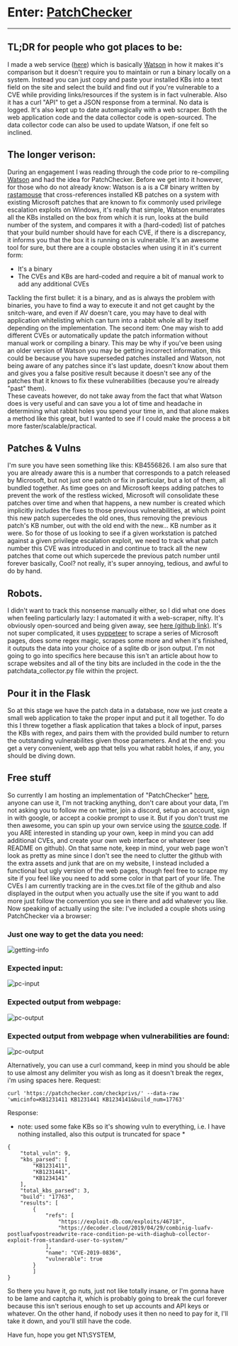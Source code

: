 # Enter: [PatchChecker](https://patchchecker.com)
---

## TL;DR for people who got places to be:
I made a web service ([here](https://patchchecker.com/)) which is basically [Watson](https://github.com/rasta-mouse/Watson/) in how it makes it's comparison but it doesn't require you to maintain or run a binary locally on a system.
Instead you can just copy and paste your installed KBs into a text field on the site and select the build and find out if you're vulnerable to a CVE while providing links/resources if the system is in fact vulnerable. 
Also it has a curl "API" to get a JSON response from a terminal. No data is logged. It's also kept up to date automagically with a web scraper. Both the web application code and the data collector code is open-sourced. The data collector code can also be used to update Watson, if one felt so inclined. 


## The longer verison:  
During an engagement I was reading through the code prior to re-compiling [Watson](https://github.com/rasta-mouse/Watson/) and had the idea for PatchChecker. Before we get into it however, for those who do not already know: Watson is a is a C# binary written by [rastamouse](https://twitter.com/_rastamouse) that cross-references installed KB patches on a system with existing Microsoft patches that are known to fix commonly used privilege escalation exploits on Windows, it's really that simple, Watson enumerates all the KBs installed on the box from which it is run, looks at the build number of the system, and compares it with a (hard-coded) list of patches that your build number should have for each CVE, if there is a discrepancy, it informs you that the box it is running on is vulnerable. It's an awesome tool for sure, but there are a couple obstacles when using it in it's current form:  

- It's a binary   
- The CVEs and KBs are hard-coded and require a bit of manual work to add any additional CVEs  

Tackling the first bullet: it is a binary, and as is always the problem with binaries, you have to find a way to execute it and not get caught by the snitch-ware, and even if AV doesn't care, you may have to deal with application whitelisting which can turn into a rabbit whole all by itself depending on the implementation.
The second item: One may wish to add different CVEs or automatically update the patch information without manual work or compiling a binary. This may be why if you've been using an older version of Watson you may be getting incorrect information, this could be because you have superseded patches installed and Watson, not being aware of any patches since it's last update, doesn't know about them and gives you a false positive result because it doesn't see any of the patches that it knows to fix these vulnerabilities (because you're already "past" them).   
These caveats however, do not take away from the fact that what Watson does is very useful and can save you a lot of time and headache in determining what rabbit holes you spend your time in, and that alone makes a method like this great, but I wanted to see if I could make the process a bit more faster/scalable/practical.

## Patches & Vulns
I'm sure you have seen something like this: KB4556826.
I am also sure that you are already aware this is a number that corresponds to a patch released by Microsoft, but not just one patch or fix in particular, but a lot of them, all bundled together.
As time goes on and Microsoft keeps adding patches to prevent the work of the restless wicked, Microsoft will consolidate these patches over time and when that happens, a new number is created which implicitly includes the fixes to those previous vulnerabilities, at which point this new patch supercedes the old ones, thus removing the previous patch's KB number, out with the old end with the new... KB number as it were.
So for those of us looking to see if a given workstation is patched against a given privilege escalation exploit, we need to track what patch number this CVE was introduced in and continue to track all the new patches that come out which supercede the previous patch number until forever basically, Cool? not really, it's super annoying, tedious, and awful to do by hand. 

## Robots.
I didn't want to track this nonsense manually either, so I did what one does when feeling particularly lazy: I automated it with a web-scraper, nifty.
It's obviously open-sourced and being given away, see [here (github link)](https://github.com/deadjakk/patch-checker).
It's not super complicated, it uses [pyppeteer](https://github.com/pyppeteer/pyppeteer) to scrape a series of Microsoft pages, does some regex magic, scrapes some more and when it's finished, it outputs the data into your choice of a sqlite db or json output.
I'm not going to go into specifics here because this isn't an article about how to scrape websites and all of the tiny bits are included in the code in the the patchdata_collector.py file within the project.

## Pour it in the Flask
So at this stage we have the patch data in a database, now we just create a small web application to take the proper input and put it all together. 
To do this I threw together a flask application that takes a block of input, parses the KBs with regex, and pairs them with the provided build number to return the outstanding vulnerabilites given those parameters.
And at the end: you get a very convenient, web app that tells you what rabbit holes, if any, you should be diving down.

## Free stuff
So currently I am hosting an implementation of "PatchChecker" [here](https://patchchecker.com), anyone can use it, I'm not tracking anything, don't care about your data, I'm not asking you to follow me on twitter, join a discord, setup an account, sign in with google, or accept a cookie prompt to use it. But if you don't trust me then awesome, you can spin up your own service using the [source code](https://github.com/deadjakk/patch-checker). 
If you ARE interested in standing up your own, keep in mind you can add additional CVEs, and create your own web interface or whatever (see README on github). 
On that same note, keep in mind, your web page won't look as pretty as mine since I don't see the need to clutter the github with the extra assets and junk that are on my website,
I instead included a functional but ugly version of the web pages, though feel free to scrape my site if you feel like you need to add some color in that part of your life.
The CVEs I am currently tracking are in the cves.txt file of the github and also displayed in the output when you actually use the site if you want to add more just follow the convention you see in there and add whatever you like.  
Now speaking of actually using the site: I've included a couple shots using PatchChecker via a browser:

### Just one way to get the data you need:
![getting-info](images/getting_info.png)

### Expected input:
![pc-input](images/expected_input.png)

### Expected output from webpage:
![pc-output](images/expected_output.png)

### Expected output from webpage when vulnerabilities are found:
![pc-output](images/expected_vulnerable.png)

Alternatively, you can use a curl command, keep in mind you should be able to use almost any delimiter you wish as long as it doesn't break the regex, i'm using spaces here.
Request:   
```
curl 'https://patchchecker.com/checkprivs/' --data-raw 'wmicinfo=KB1231411 KB1231441 KB1234141&build_num=17763'
```
Response:   
* note: used some fake KBs so it's showing vuln to everything, i.e. I have nothing installed, also this output is truncated for space *
```
{
    "total_vuln": 9,
    "kbs_parsed": [
        "KB1231411",
        "KB1231441",
        "KB1234141"
    ],
    "total_kbs_parsed": 3,
    "build": "17763",
    "results": [
        {
            "refs": [
                "https://exploit-db.com/exploits/46718",
                "https://decoder.cloud/2019/04/29/combinig-luafv-postluafvpostreadwrite-race-condition-pe-with-diaghub-collector-exploit-from-standard-user-to-system/"
            ],
            "name": "CVE-2019-0836",
            "vulnerable": true
        }
		]
}

```
So there you have it, go nuts, just not like totally insane, or I'm gonna have to be lame and captcha it, which is probably going to break the curl forever because this isn't serious enough to set up accounts and API keys or whatever. On the other hand, if nobody uses it then no need to pay for it, I'll take it down, and you'll still have the code. 

Have fun, hope you get NT\SYSTEM,
